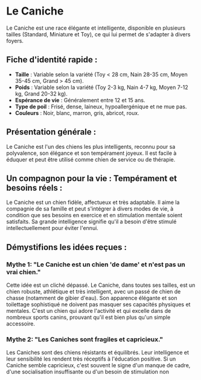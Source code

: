 # Le Caniche

Le Caniche est une race élégante et intelligente, disponible en plusieurs tailles (Standard, Miniature et Toy), ce qui lui permet de s'adapter à divers foyers.

## Fiche d'identité rapide :
- **Taille** : Variable selon la variété (Toy < 28 cm, Nain 28-35 cm, Moyen 35-45 cm, Grand > 45 cm).
- **Poids** : Variable selon la variété (Toy 2-3 kg, Nain 4-7 kg, Moyen 7-12 kg, Grand 20-32 kg).
- **Espérance de vie** : Généralement entre 12 et 15 ans.
- **Type de poil** : Frisé, dense, laineux, hypoallergénique et ne mue pas.
- **Couleurs** : Noir, blanc, marron, gris, abricot, roux.

## Présentation générale :
Le Caniche est l'un des chiens les plus intelligents, reconnu pour sa polyvalence, son élégance et son tempérament joyeux. Il est facile à éduquer et peut être utilisé comme chien de service ou de thérapie.

## Un compagnon pour la vie : Tempérament et besoins réels :
Le Caniche est un chien fidèle, affectueux et très adaptable. Il aime la compagnie de sa famille et peut s'intégrer à divers modes de vie, à condition que ses besoins en exercice et en stimulation mentale soient satisfaits. Sa grande intelligence signifie qu'il a besoin d'être stimulé intellectuellement pour éviter l'ennui.

## Démystifions les idées reçues :
### Mythe 1: "Le Caniche est un chien 'de dame' et n'est pas un vrai chien."
Cette idée est un cliché dépassé. Le Caniche, dans toutes ses tailles, est un chien robuste, athlétique et très intelligent, avec un passé de chien de chasse (notamment de gibier d'eau). Son apparence élégante et son toilettage sophistiqué ne doivent pas masquer ses capacités physiques et mentales. C'est un chien qui adore l'activité et qui excelle dans de nombreux sports canins, prouvant qu'il est bien plus qu'un simple accessoire.

### Mythe 2: "Les Caniches sont fragiles et capricieux."
Les Caniches sont des chiens résistants et équilibrés. Leur intelligence et leur sensibilité les rendent très réceptifs à l'éducation positive. Si un Caniche semble capricieux, c'est souvent le signe d'un manque de cadre, d'une socialisation insuffisante ou d'un besoin de stimulation non 